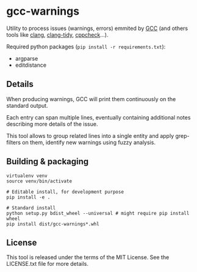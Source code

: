 # gcc-warnings

Utility to process issues (warnings, errors) emmited by [GCC](https://gcc.gnu.org/) (and others tools like [clang](https://clang.llvm.org/), [clang-tidy](https://clang.llvm.org/extra/clang-tidy/), [cppcheck](http://cppcheck.sourceforge.net/)...).

Required python packages (`pip install -r requirements.txt`):
- argparse
- editdistance

## Details

When producing warnings, GCC will print them continuously on the standard output.

Each entry can span multiple lines, eventually containing additional notes describing more details of the issue.

This tool allows to group related lines into a single entity and apply grep-filters on them, identify new warnings using fuzzy analysis.

## Building & packaging

```
virtualenv venv
source venv/bin/activate

# Editable install, for development purpose
pip install -e .

# Standard install
python setup.py bdist_wheel --universal # might require pip install wheel
pip install dist/gcc-warnings*.whl
```

## License

This tool is released under the terms of the MIT License. See the LICENSE.txt file for more details.
